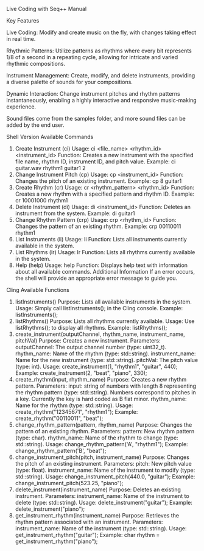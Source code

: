 
Live Coding with Seq++ Manual


Key Features

Live Coding: Modify and create music on the fly, with changes taking effect in real time.

Rhythmic Patterns: Utilize patterns as rhythms where every bit represents 1/8 of a second in a repeating cycle, allowing for intricate and varied rhythmic compositions.

Instrument Management: Create, modify, and delete instruments, providing a diverse palette of sounds for your compositions.

Dynamic Interaction: Change instrument pitches and rhythm patterns instantaneously, enabling a highly interactive and responsive music-making experience.

Sound files come from the samples folder, and more sound files can be added by the end user.

Shell Version Available Commands
1. Create Instrument (ci)
Usage: ci <file_name> <rhythm_id> <instrument_id> <pitchVal>
Function: Creates a new instrument with the specified file name, rhythm ID, instrument ID, and pitch value.
Example: ci guitar.wav rhythm1 guitar1 2
2. Change Instrument Pitch (cp)
Usage: cp <pitchVal> <instrument_id>
Function: Changes the pitch of an existing instrument.
Example: cp 8 guitar1
3. Create Rhythm (cr)
Usage: cr <rhythm_pattern> <rhythm_id>
Function: Creates a new rhythm with a specified pattern and rhythm ID. 
Example: cr 10001000 rhythm1
4. Delete Instrument (di)
Usage: di <instrument_id>
Function: Deletes an instrument from the system.
Example: di guitar1
5. Change Rhythm Pattern (crp)
Usage: crp <pattern> <rhythm_id>
Function: Changes the pattern of an existing rhythm.
Example: crp 00110011 rhythm1
6. List Instruments (li)
Usage: li
Function: Lists all instruments currently available in the system.
7. List Rhythms (lr)
Usage: lr
Function: Lists all rhythms currently available in the system.
8. Help (help)
Usage: help
Function: Displays help text with information about all available commands.
Additional Information
If an error occurs, the shell will provide an appropriate error message to guide you.



Cling Available Functions
1. listInstruments()
Purpose: Lists all available instruments in the system.
Usage: Simply call listInstruments(); in the Cling console.
Example: listInstruments();
2. listRhythms()
Purpose: Lists all rhythms currently available.
Usage: Use listRhythms(); to display all rhythms.
Example: listRhythms();
3. create_instrument(outputChannel, rhythm_name, instrument_name, pitchVal)
Purpose: Creates a new instrument.
Parameters:
outputChannel: The output channel number (type: uint32_t).
rhythm_name: Name of the rhythm (type: std::string).
instrument_name: Name for the new instrument (type: std::string).
pitchVal: The pitch value (type: int).
Usage: create_instrument(1, "rhythm1", "guitar", 440);
Example: create_instrument(2, "beat", "piano", 330);
4. create_rhythm(input, rhythm_name)
Purpose: Creates a new rhythm pattern.
Parameters:
input: string of numbers with length 8 representing the rhythm pattern (type: std::string). Numbers correspond to pitches in a key. Currently the key is hard coded as B flat minor.
rhythm_name: Name for the rhythm (type: std::string).
Usage: create_rhythm("12345671", "rhythm1");
Example: create_rhythm("00110011", "beat");
5. change_rhythm_pattern(pattern, rhythm_name)
Purpose: Changes the pattern of an existing rhythm.
Parameters:
pattern: New rhythm pattern (type: char).
rhythm_name: Name of the rhythm to change (type: std::string).
Usage: change_rhythm_pattern('A', "rhythm1");
Example: change_rhythm_pattern('B', "beat");
6. change_instrument_pitch(pitch, instrument_name)
Purpose: Changes the pitch of an existing instrument.
Parameters:
pitch: New pitch value (type: float).
instrument_name: Name of the instrument to modify (type: std::string).
Usage: change_instrument_pitch(440.0, "guitar");
Example: change_instrument_pitch(523.25, "piano");
7. delete_instrument(instrument_name)
Purpose: Deletes an existing instrument.
Parameters:
instrument_name: Name of the instrument to delete (type: std::string).
Usage: delete_instrument("guitar");
Example: delete_instrument("piano");
8. get_instrument_rhythm(instrument_name)
Purpose: Retrieves the rhythm pattern associated with an instrument.
Parameters:
instrument_name: Name of the instrument (type: std::string).
Usage: get_instrument_rhythm("guitar");
Example: char rhythm = get_instrument_rhythm("piano");


